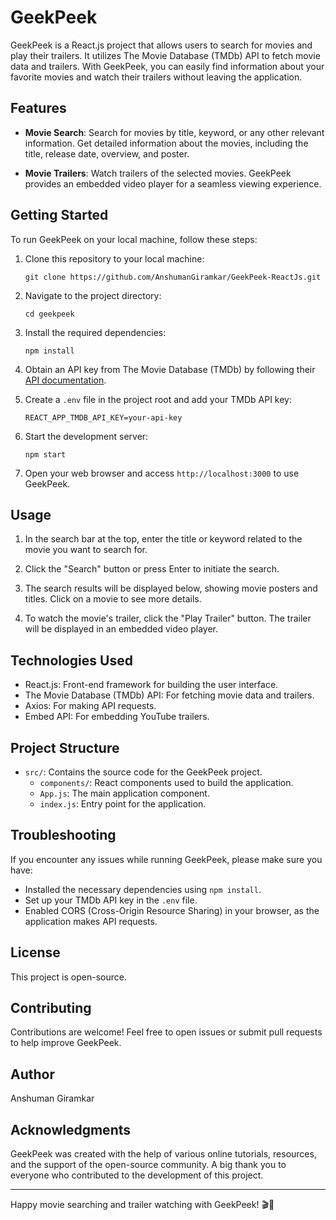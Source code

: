 # GeekPeek

GeekPeek is a React.js project that allows users to search for movies and play their trailers. It utilizes The Movie Database (TMDb) API to fetch movie data and trailers. With GeekPeek, you can easily find information about your favorite movies and watch their trailers without leaving the application.

## Features

- **Movie Search**: Search for movies by title, keyword, or any other relevant information. Get detailed information about the movies, including the title, release date, overview, and poster.

- **Movie Trailers**: Watch trailers of the selected movies. GeekPeek provides an embedded video player for a seamless viewing experience.

## Getting Started

To run GeekPeek on your local machine, follow these steps:

1. Clone this repository to your local machine:

   ```
   git clone https://github.com/AnshumanGiramkar/GeekPeek-ReactJs.git
   ```

2. Navigate to the project directory:

   ```
   cd geekpeek
   ```

3. Install the required dependencies:

   ```
   npm install
   ```

4. Obtain an API key from The Movie Database (TMDb) by following their [API documentation](https://developers.themoviedb.org/3/getting-started/introduction).

5. Create a `.env` file in the project root and add your TMDb API key:

   ```
   REACT_APP_TMDB_API_KEY=your-api-key
   ```

6. Start the development server:

   ```
   npm start
   ```

7. Open your web browser and access `http://localhost:3000` to use GeekPeek.

## Usage

1. In the search bar at the top, enter the title or keyword related to the movie you want to search for.

2. Click the "Search" button or press Enter to initiate the search.

3. The search results will be displayed below, showing movie posters and titles. Click on a movie to see more details.

4. To watch the movie's trailer, click the "Play Trailer" button. The trailer will be displayed in an embedded video player.

## Technologies Used

- React.js: Front-end framework for building the user interface.
- The Movie Database (TMDb) API: For fetching movie data and trailers.
- Axios: For making API requests.
- Embed API: For embedding YouTube trailers.

## Project Structure

- `src/`: Contains the source code for the GeekPeek project.
  - `components/`: React components used to build the application.
  - `App.js`: The main application component.
  - `index.js`: Entry point for the application.

## Troubleshooting

If you encounter any issues while running GeekPeek, please make sure you have:

- Installed the necessary dependencies using `npm install`.
- Set up your TMDb API key in the `.env` file.
- Enabled CORS (Cross-Origin Resource Sharing) in your browser, as the application makes API requests.

## License

This project is open-source.

## Contributing

Contributions are welcome! Feel free to open issues or submit pull requests to help improve GeekPeek.

## Author

Anshuman Giramkar

## Acknowledgments

GeekPeek was created with the help of various online tutorials, resources, and the support of the open-source community. A big thank you to everyone who contributed to the development of this project.

---

Happy movie searching and trailer watching with GeekPeek! 🎬🍿
